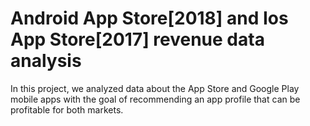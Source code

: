 # Android App Store[2018] and Ios App Store[2017] revenue data analysis
In this project, we analyzed data about the App Store and Google Play mobile apps with the goal of recommending an app profile that can be profitable for both markets.

